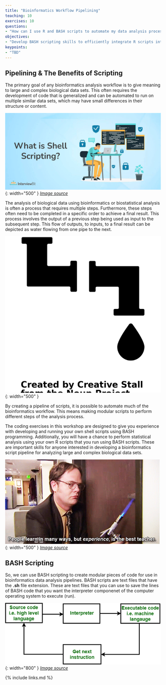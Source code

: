 ```yaml
---
title: "Bioinformatics Workflow Pipelining"
teaching: 10
exercises: 10
questions:
- "How can I use R and BASH scripts to automate my data analysis process?"
objectives:
- "Develop BASH scripting skills to efficiently integrate R scripts into a coherent data analysis pipeline."
keypoints:
- "TBD"
---
```


## Pipelining & The Benefits of Scripting

The primary goal of any bioinformatics analysis workflow is to give meaning to large and complex biological data sets. This often requires the development of code that is generalized and can be automated to run on multiple similar data sets, which may have small differences in their structure or content.

![What is Shell Scripting?](../fig/what_is_shell_scripting.jpeg){: width="500" }
*[Image source][scriptingBenefits]*

The analysis of biological data using bioinformatics or biostatistical analysis is often a process that requires multiple steps. Furthermore, these steps often need to be completed in a specific order to achieve a final result. This process involves the output of a previous step being used as input to the subsequent step. This flow of outputs, to inputs, to a final result can be depicted as water flowing from one pipe to the next.

![Pipelineing Depiction](../fig/noun-pvc-pipes-147592.png){: width="500" }

By creating a pipeline of scripts, it is possible to automate much of the bioinformatics workflow. This means making modular scripts to perform different steps of the analysis process. 

The coding exercises in this workshop are designed to give you experience with developing and running your own shell scripts using BASH programming. Additionally, you will have a chance to perform statistical analysis using your own R scripts that you run using BASH scripts. These are important skills for anyone interested in developing a bioinformatics script pipeline for analyzing large and complex biological data sets.

![Dwight's Suggestion](../fig/experience.gif){: width="500" }
*[Image source][experienceCite]*


## BASH Scripting

So, we can use BASH scripting to create modular pieces of code for use in bioinformatics data analysis pipelines. BASH scripts are text files that have the **.sh** file extension. These are text files that you can use to save the lines of BASH code that you want the interpreter componenet of the computer operating system to execute (run).

![The Interpreter Operating System Component](../fig/interpreter.png){: width="800" }
*[Image source][interpreterComp]*



[scriptingBenefits]: https://www.interviewbit.com/shell-scripting-interview-questions/ 
[experienceCite]: https://www.abstract.tech/blog/let-people-die-in-virtual-reality
[interpreterComp]: https://www.geeksforgeeks.org/difference-between-assembler-and-interpreter/ 

{% include links.md %}
